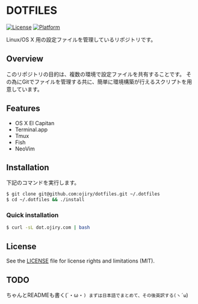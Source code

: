 # DOTFILES

[![License](https://img.shields.io/badge/license-MIT-blue.svg?style=flat)](https://github.com/ojiry/profile/blob/master/LICENSE)
[![Platform](https://img.shields.io/badge/platform-OS%20X%20%7C%20Linux-lightgrey.svg?style=flat)](https://github.com/ojiry/dotfiles)

Linux/OS X 用の設定ファイルを管理しているリポジトリです。

## Overview

このリポジトリの目的は、複数の環境で設定ファイルを共有することです。
その為にGitでファイルを管理する共に、簡単に環境構築が行えるスクリプトを用意しています。

## Features

* OS X El Capitan
* Terminal.app
* Tmux
* Fish
* NeoVim

## Installation

下記のコマンドを実行します。

```bash
$ git clone git@github.com:ojiry/dotfiles.git ~/.dotfiles
$ cd ~/.dotfiles && ./install
```

### Quick installation

```bash
$ curl -sL dot.ojiry.com | bash
```

## License

See the [LICENSE](https://github.com/ojiry/dotfiles/blob/master/LICENSE.md) file for license rights and limitations (MIT).

## TODO

ちゃんとREADMEも書く(´・ω・`)
まずは日本語でまとめて、その後英訳する(ヽ´ω`)
